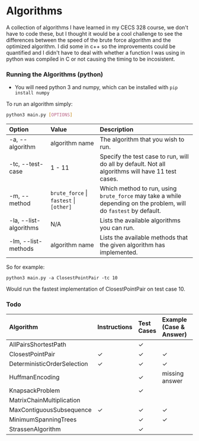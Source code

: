 # Algorithms

A collection of algorithms I have learned in my CECS 328 course, we don't have to code these, but I thought it would be a cool challenge to see the differences between the speed of the brute force algorithm and the optimized algorithm.
I did some in c++ so the improvements could be quantified and I didn't have to deal with whether a function I was using in python was compiled in C or not causing the timing to be incosistent.

### Running the Algorithms (python)

* You will need python 3 and numpy, which can be installed with `pip install numpy`

To run an algorithm simply:
```bash
python3 main.py [OPTIONS]
```

| Option                 | Value                                   | Description                                                                                                       |
|:-----------------------|:----------------------------------------|:------------------------------------------------------------------------------------------------------------------|
| -a, --algorithm        | algorithm name                          | The algorithm that you wish to run.                                                                               |
| -tc, --test-case       | 1 - 11                                  | Specify the test case to run, will do all by default. Not all algorithms will have 11 test cases.                 |
| -m, --method           | `brute_force` \| `fastest` \| `[other]` | Which method to run, using `brute_force` may take a while depending on the problem, will do `fastest` by default. |
| -la, --list-algorithms | N/A                                     | Lists the available algorithms you can run.                                                                       |
| -lm, --list-methods    | algorithm name                          | Lists the available methods that the given algorithm has implemented.                                             |

So for example:

```python3 main.py -a ClosestPointPair -tc 10```

Would run the fastest implementation of ClosestPointPair on test case 10.

### Todo

| Algorithm                   | Instructions | Test Cases | Example (Case & Answer) | Brute Force | Fastest | Answers | Other Code |
|:----------------------------|:-------------|:-----------|:------------------------|:------------|:--------|:--------|:-----------|
| AllPairsShortestPath        |              | ✓          |                         |             |         | ✓       | ✓          |
| ClosestPointPair            | ✓            | ✓          | ✓                       | ✓           | ✓       | ✓       | N/A        |
| DeterministicOrderSelection | ✓            | ✓          | ✓                       |             |         | ✓       | ✓          |
| HuffmanEncoding             |              | ✓          | missing answer          |             |         | ✓       | ✓          |
| KnapsackProblem             |              | ✓          |                         |             |         | ✓       | ✓          |
| MatrixChainMultiplication   |              |            |                         |             |         | ✓       | ✓          |
| MaxContiguousSubsequence    | ✓            | ✓          | ✓                       | ✓           | ✓       | ✓       | ✓          |
| MinimumSpanningTrees        |              | ✓          | ✓                       |             |         | ✓       | ✓          |
| StrassenAlgorithm           |              | ✓          |                         | ✓           | ✓       | ✓       | N/A        |
